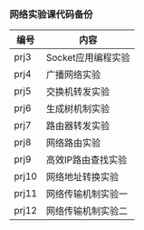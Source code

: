 ### 网络实验课代码备份

| 编号  | 内容               |
| ----- | ------------------ |
| prj3  | Socket应用编程实验 |
| prj4  | 广播网络实验       |
| prj5  | 交换机转发实验     |
| prj6  | 生成树机制实验     |
| prj7  | 路由器转发实验     |
| prj8  | 网络路由实验       |
| prj9  | 高效IP路由查找实验 |
| prj10 | 网络地址转换实验   |
| prj11 | 网络传输机制实验一 |
| prj12 | 网络传输机制实验二 |

